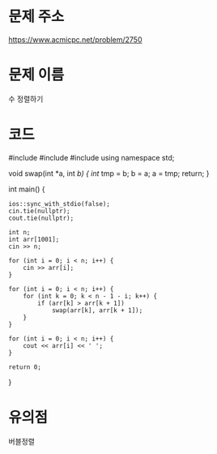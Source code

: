 # 문제 주소
https://www.acmicpc.net/problem/2750

# 문제 이름
수 정렬하기

# 코드
#include <iostream>
#include <vector>
#include <algorithm>
using namespace std;

void swap(int *a, int *b) {
	int* tmp = b;
	b = a;
	a = tmp;
	return;
}

int main() {
	
	ios::sync_with_stdio(false);
	cin.tie(nullptr);
	cout.tie(nullptr);

	int n;
	int arr[1001];
	cin >> n;

	for (int i = 0; i < n; i++) {
		cin >> arr[i];
	}

	for (int i = 0; i < n; i++) {
		for (int k = 0; k < n - 1 - i; k++) {
			if (arr[k] > arr[k + 1])
				swap(arr[k], arr[k + 1]);
		}
	}
	
	for (int i = 0; i < n; i++) {
		cout << arr[i] << ' ';
	}

	return 0;
}

# 유의점
버블정렬